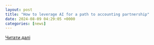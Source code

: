 ```yaml
---
layout: post
title: "How to leverage AI for a path to accounting partnership"
date: 2024-08-09 04:29:05 +0000
categories: [news]
---
```


[Читати далі](https://tax.thomsonreuters.com/blog/leveraging-ai-for-a-path-to-accounting-partnership/)
